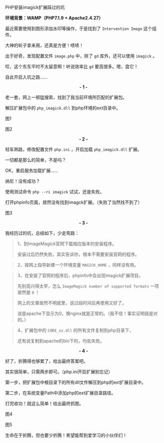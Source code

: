 PHP安装imagick扩展踩过的坑



**环境背景：WAMP（PHP7.1.9 + Apache2.4.27）**



最近需要使用到图形添加水印等操作，于是找到了 `Intervention Image` 这个组件。

大神的轮子拿来用，还真是方便！啧啧！

出于好奇，发现配置文件 `image.php` 中，除了 `gd` 库外，还可以使用 `imagick` 。

哎，这个东东平时不太留意啊！听说效率比 `gd` 要高很多。嗯，盘它！

自此开启入坑之路......



<center><strong>- 1 -</strong></center>



老一套，网上一顿猛搜索，找到了我当前环境所匹配的扩展包。

解压扩展包中的 `php_imagick.dll` 到php环境的ext目录中。

图1

图2



<center><strong>- 2 -</strong></center>



轻车熟路，修改配置文件 `php.ini` ，开启加载 `php_imagick.dll` 扩展。

一切都是那么的简单，不是吗？

OK，重启服务加载扩展......

纳尼！没有成功？

使用测试命令 `php --ri imagick` 试试，还是失败。

打开phpinfo页面，居然没有找到imagck扩展。（失败了当然找不到了）

图3



<center><strong>- 3 -</strong></center>



我经历过的坑，总结如下，少走弯路：



> 1、到ImageMagick官网下载相应版本的安装程序。
>
> 安装过后仍然失败，其实告诉你，根本不需要安装官网的程序。

> 2、按网上指导新建一个环境变量 `MAGICK_HOME` ，同样没有用。

> 3、在安装了官网的程序后，phpinfo中会出现imagick扩展项目。
>
> 先别高兴得太早，怎么 `ImageMagick number of supported formats` 一项居然是 `0` ！
>
> 网上的文章居然不明就里，说过段时间后再使用又好了。
>
> 说是apache下显示为0，换nginx就是正常的。（我不信！事实证明我是对的。）

> 4、扩展包中的 `CORE_xx.dll` 的所有文件复制到php目录下，
>
> 还有说复制到apache的bin下的，均告失败。



<center><strong>- 4 -</strong></center>



好了，折腾得也够累了，给出最终答案吧。

其实很简单，只需两步即可。（php.ini开启扩展别忘记）

第一步，把扩展包中根目录下的所有dll文件解压到php的ext扩展目录中。

第二步，在系统变量Path中添加php的ext扩展目录路径。

打完收功！就这么简单！给出最终抓图。

图4

图5





生命在于折腾，但也要少折腾！希望能帮到爱学习的小伙伴们！
